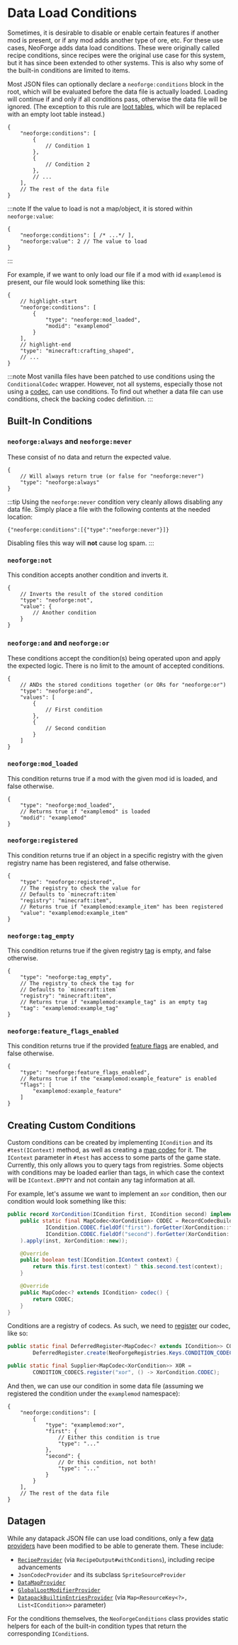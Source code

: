# Data Load Conditions

Sometimes, it is desirable to disable or enable certain features if another mod is present, or if any mod adds another type of ore, etc. For these use cases, NeoForge adds data load conditions. These were originally called recipe conditions, since recipes were the original use case for this system, but it has since been extended to other systems. This is also why some of the built-in conditions are limited to items.

Most JSON files can optionally declare a `neoforge:conditions` block in the root, which will be evaluated before the data file is actually loaded. Loading will continue if and only if all conditions pass, otherwise the data file will be ignored. (The exception to this rule are [loot tables][loottable], which will be replaced with an empty loot table instead.)

```json5
{
    "neoforge:conditions": [
        {
            // Condition 1
        },
        {
            // Condition 2
        },
        // ...
    ],
    // The rest of the data file
}
```

:::note
If the value to load is not a map/object, it is stored within `neoforge:value`:

```json5
{
    "neoforge:conditions": [ /* ...*/ ],
    "neoforge:value": 2 // The value to load
}
```
:::

For example, if we want to only load our file if a mod with id `examplemod` is present, our file would look something like this:

```json5
{
    // highlight-start
    "neoforge:conditions": [
        {
            "type": "neoforge:mod_loaded",
            "modid": "examplemod"
        }
    ],
    // highlight-end
    "type": "minecraft:crafting_shaped",
    // ...
}
```

:::note
Most vanilla files have been patched to use conditions using the `ConditionalCodec` wrapper. However, not all systems, especially those not using a [codec], can use conditions. To find out whether a data file can use conditions, check the backing codec definition. 
:::

## Built-In Conditions

### `neoforge:always` and `neoforge:never`

These consist of no data and return the expected value.

```json5
{
    // Will always return true (or false for "neoforge:never")
    "type": "neoforge:always"
}
```

:::tip
Using the `neoforge:never` condition very cleanly allows disabling any data file. Simply place a file with the following contents at the needed location:

```json5
{"neoforge:conditions":[{"type":"neoforge:never"}]}
```

Disabling files this way will **not** cause log spam.
:::

### `neoforge:not`

This condition accepts another condition and inverts it.

```json5
{
    // Inverts the result of the stored condition
    "type": "neoforge:not",
    "value": {
        // Another condition
    }
}
```

### `neoforge:and` and `neoforge:or`

These conditions accept the condition(s) being operated upon and apply the expected logic. There is no limit to the amount of accepted conditions.

```json5
{
    // ANDs the stored conditions together (or ORs for "neoforge:or")
    "type": "neoforge:and",
    "values": [
        {
            // First condition
        },
        {
            // Second condition
        }
    ]
}
```

### `neoforge:mod_loaded`

This condition returns true if a mod with the given mod id is loaded, and false otherwise.

```json5
{
    "type": "neoforge:mod_loaded",
    // Returns true if "examplemod" is loaded
    "modid": "examplemod"
}
```

### `neoforge:registered`

This condition returns true if an object in a specific registry with the given registry name has been registered, and false otherwise.

```json5
{
    "type": "neoforge:registered",
    // The registry to check the value for
    // Defaults to `minecraft:item`
    "registry": "minecraft:item",
    // Returns true if "examplemod:example_item" has been registered
    "value": "examplemod:example_item"
}
```

### `neoforge:tag_empty`

This condition returns true if the given registry [tag] is empty, and false otherwise.

```json5
{
    "type": "neoforge:tag_empty",
    // The registry to check the tag for
    // Defaults to `minecraft:item`
    "registry": "minecraft:item",
    // Returns true if "examplemod:example_tag" is an empty tag
    "tag": "examplemod:example_tag"
}
```

### `neoforge:feature_flags_enabled`

This condition returns true if the provided [feature flags][flags] are enabled, and false otherwise.

```json5
{
    "type": "neoforge:feature_flags_enabled",
    // Returns true if the "examplemod:example_feature" is enabled
    "flags": [
        "examplemod:example_feature"
    ]
}
```

## Creating Custom Conditions

Custom conditions can be created by implementing `ICondition` and its `#test(IContext)` method, as well as creating a [map codec][codec] for it. The `IContext` parameter in `#test` has access to some parts of the game state. Currently, this only allows you to query tags from registries. Some objects with conditions may be loaded earlier than tags, in which case the context will be `IContext.EMPTY` and not contain any tag information at all.

For example, let's assume we want to implement an `xor` condition, then our condition would look something like this:

```java
public record XorCondition(ICondition first, ICondition second) implements ICondition {
    public static final MapCodec<XorCondition> CODEC = RecordCodecBuilder.mapCodec(inst -> inst.group(
            ICondition.CODEC.fieldOf("first").forGetter(XorCondition::first),
            ICondition.CODEC.fieldOf("second").forGetter(XorCondition::second)
    ).apply(inst, XorCondition::new));

    @Override
    public boolean test(ICondition.IContext context) {
        return this.first.test(context) ^ this.second.test(context);
    }

    @Override
    public MapCodec<? extends ICondition> codec() {
        return CODEC;
    }
}
```

Conditions are a registry of codecs. As such, we need to [register] our codec, like so:

```java
public static final DeferredRegister<MapCodec<? extends ICondition>> CONDITION_CODECS =
        DeferredRegister.create(NeoForgeRegistries.Keys.CONDITION_CODECS, ExampleMod.MOD_ID);

public static final Supplier<MapCodec<XorCondition>> XOR =
        CONDITION_CODECS.register("xor", () -> XorCondition.CODEC);
```

And then, we can use our condition in some data file (assuming we registered the condition under the `examplemod` namespace):

```json5
{
    "neoforge:conditions": [
        {
            "type": "examplemod:xor",
            "first": {
                // Either this condition is true
                "type": "..."
            },
            "second": {
                // Or this condition, not both!
                "type": "..."
            }
        }
    ],
    // The rest of the data file
}
```

## Datagen

While any datapack JSON file can use load conditions, only a few [data providers][datagen] have been modified to be able to generate them. These include:

- [`RecipeProvider`][recipeprovider] (via `RecipeOutput#withConditions`), including recipe advancements
- `JsonCodecProvider` and its subclass `SpriteSourceProvider`
- [`DataMapProvider`][datamapprovider]
- [`GlobalLootModifierProvider`][glmprovider]
- [`DatapackBuiltinEntriesProvider`][datapackentries] (via `Map<ResourceKey<?>, List<ICondition>>` parameter)

For the conditions themselves, the `NeoForgeConditions` class provides static helpers for each of the built-in condition types that return the corresponding `ICondition`s.

[codec]: ../../datastorage/codecs
[datagen]: ../index.md#data-generation
[datamapprovider]: datamaps/index.md#data-generation
[datapackentries]: ../../concepts/registries.md#data-generation-for-datapack-registries
[flags]: ../../advanced/featureflags.md
[glmprovider]: loottables/glm.md#datagen
[loottable]: loottables/index.md
[recipeprovider]: recipes/index.md#data-generation
[register]: ../../concepts/registries
[tag]: tags.md
